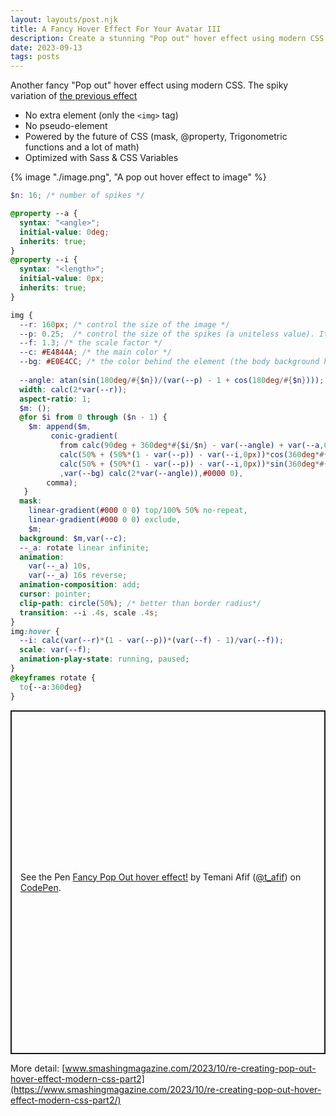```yaml
---
layout: layouts/post.njk
title: A Fancy Hover Effect For Your Avatar III
description: Create a stunning "Pop out" hover effect using modern CSS
date: 2023-09-13
tags: posts
---
```


Another fancy "Pop out" hover effect using modern CSS. The spiky variation of [the previous effect](/avatar-hover-effect-2)
* No extra element (only the `<img>` tag)
* No pseudo-element
* Powered by the future of CSS (mask, @property, Trigonometric functions and a lot of math)
* Optimized with Sass & CSS Variables

{% image "./image.png", "A pop out hover effect to image" %}

```scss
$n: 16; /* number of spikes */

@property --a {
  syntax: "<angle>";
  initial-value: 0deg;
  inherits: true;
}
@property --i {
  syntax: "<length>";
  initial-value: 0px;
  inherits: true;
}

img {
  --r: 160px; /* control the size of the image */
  --p: 0.25;  /* control the size of the spikes (a uniteless value). It's a percentage of --r */
  --f: 1.3; /* the scale factor */
  --c: #E4844A; /* the main color */
  --bg: #E0E4CC; /* the color behind the element (the body background here). */
  
  --angle: atan(sin(180deg/#{$n})/(var(--p) - 1 + cos(180deg/#{$n})));
  width: calc(2*var(--r));
  aspect-ratio: 1;
  $m: ();
  @for $i from 0 through ($n - 1) {
    $m: append($m, 
         conic-gradient(
           from calc(90deg + 360deg*#{$i/$n} - var(--angle) + var(--a,0deg)) at  
           calc(50% + (50%*(1 - var(--p)) - var(--i,0px))*cos(360deg*#{$i/$n} + var(--a,0deg)))
           calc(50% + (50%*(1 - var(--p)) - var(--i,0px))*sin(360deg*#{$i/$n} + var(--a,0deg)))
           ,var(--bg) calc(2*var(--angle)),#0000 0),
        comma);
   }
  mask: 
    linear-gradient(#000 0 0) top/100% 50% no-repeat,
    linear-gradient(#000 0 0) exclude,
    $m;
  background: $m,var(--c);
  --_a: rotate linear infinite;
  animation: 
    var(--_a) 10s,
    var(--_a) 16s reverse;
  animation-composition: add;
  cursor: pointer;
  clip-path: circle(50%); /* better than border radius*/
  transition: --i .4s, scale .4s;
}
img:hover {
  --i: calc(var(--r)*(1 - var(--p))*(var(--f) - 1)/var(--f));
  scale: var(--f);
  animation-play-state: running, paused;
}
@keyframes rotate {
  to{--a:360deg}
}
```

<p class="codepen" data-height="550" data-default-tab="result" data-slug-hash="mdawrLa" data-preview="true" data-user="t_afif" style="height: 550px; box-sizing: border-box; display: flex; align-items: center; justify-content: center; border: 2px solid; margin: 1em 0; padding: 1em;">
  <span>See the Pen <a href="https://codepen.io/t_afif/pen/mdawrLa">
  Fancy Pop Out hover effect!</a> by Temani Afif (<a href="https://codepen.io/t_afif">@t_afif</a>)
  on <a href="https://codepen.io">CodePen</a>.</span>
</p>
<script async src="https://cpwebassets.codepen.io/assets/embed/ei.js"></script>

More detail: [www.smashingmagazine.com/2023/10/re-creating-pop-out-hover-effect-modern-css-part2](https://www.smashingmagazine.com/2023/10/re-creating-pop-out-hover-effect-modern-css-part2/)